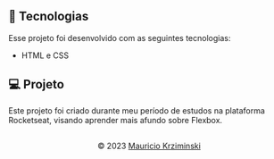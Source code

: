 ## 🚀 Tecnologias

Esse projeto foi desenvolvido com as seguintes tecnologias:

- HTML e CSS

## 💻 Projeto

Este projeto foi criado durante meu período de estudos na plataforma Rocketseat, visando aprender mais afundo sobre Flexbox.

##

<p align="center">
  © 2023
  <a href="https://www.linkedin.com/in/mauricio-krziminski/" target="_blank"
    >Mauricio Krziminski</a>
</p>